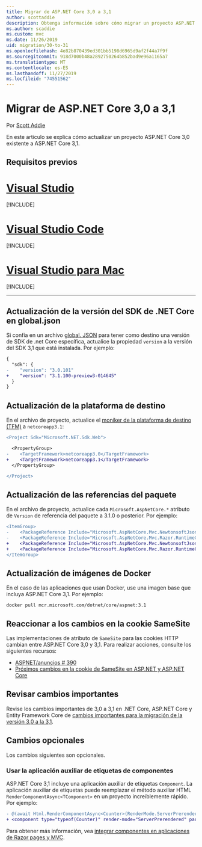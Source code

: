 ```yaml
---
title: Migrar de ASP.NET Core 3,0 a 3,1
author: scottaddie
description: Obtenga información sobre cómo migrar un proyecto ASP.NET Core 3,0 a ASP.NET Core 3,1.
ms.author: scaddie
ms.custom: mvc
ms.date: 11/26/2019
uid: migration/30-to-31
ms.openlocfilehash: 4e82b870439ed301bb5198d6965d9af2f44a7f9f
ms.sourcegitcommit: 918d7000b48a2892750264b852bad9e96a1165a7
ms.translationtype: MT
ms.contentlocale: es-ES
ms.lasthandoff: 11/27/2019
ms.locfileid: "74551562"
---
```

# <a name="migrate-from-aspnet-core-30-to-31"></a>Migrar de ASP.NET Core 3,0 a 3,1

Por [Scott Addie](https://github.com/scottaddie)

En este artículo se explica cómo actualizar un proyecto ASP.NET Core 3,0 existente a ASP.NET Core 3,1.

## <a name="prerequisites"></a>Requisitos previos

# <a name="visual-studiotabvisual-studio"></a>[Visual Studio](#tab/visual-studio)

[!INCLUDE[](~/includes/net-core-prereqs-vs-3.1.md)]

# <a name="visual-studio-codetabvisual-studio-code"></a>[Visual Studio Code](#tab/visual-studio-code)

[!INCLUDE[](~/includes/net-core-prereqs-vsc-3.1.md)]

# <a name="visual-studio-for-mactabvisual-studio-mac"></a>[Visual Studio para Mac](#tab/visual-studio-mac)

[!INCLUDE[](~/includes/net-core-prereqs-mac-3.1.md)]

---

## <a name="update-net-core-sdk-version-in-globaljson"></a>Actualización de la versión del SDK de .NET Core en global.json

Si confía en un archivo [global. JSON](/dotnet/core/tools/global-json) para tener como destino una versión de SDK de .net Core específica, actualice la propiedad `version` a la versión del SDK 3,1 que está instalada. Por ejemplo:

```diff
{
  "sdk": {
-    "version": "3.0.101"
+    "version": "3.1.100-preview3-014645"
  }
}
```

## <a name="update-the-target-framework"></a>Actualización de la plataforma de destino

En el archivo de proyecto, actualice el [moniker de la plataforma de destino (TFM)](/dotnet/standard/frameworks) a `netcoreapp3.1`:

```diff
<Project Sdk="Microsoft.NET.Sdk.Web">

  <PropertyGroup>
-    <TargetFramework>netcoreapp3.0</TargetFramework>
+    <TargetFramework>netcoreapp3.1</TargetFramework>
  </PropertyGroup>

</Project>
```

## <a name="update-package-references"></a>Actualización de las referencias del paquete

En el archivo de proyecto, actualice cada `Microsoft.AspNetCore.*` atributo de `Version` de referencia del paquete a 3.1.0 o posterior. Por ejemplo:

```diff
<ItemGroup>
-    <PackageReference Include="Microsoft.AspNetCore.Mvc.NewtonsoftJson" Version="3.0.0" />
-    <PackageReference Include="Microsoft.AspNetCore.Mvc.Razor.RuntimeCompilation" Version="3.0.0" Condition="'$(Configuration)' == 'Debug'" />
+    <PackageReference Include="Microsoft.AspNetCore.Mvc.NewtonsoftJson" Version="3.1.0-preview3.19555.2" />
+    <PackageReference Include="Microsoft.AspNetCore.Mvc.Razor.RuntimeCompilation" Version="3.1.0-preview3.19555.2" Condition="'$(Configuration)' == 'Debug'" />
</ItemGroup>
```

## <a name="update-docker-images"></a>Actualización de imágenes de Docker

En el caso de las aplicaciones que usan Docker, use una imagen base que incluya ASP.NET Core 3,1. Por ejemplo:

```console
docker pull mcr.microsoft.com/dotnet/core/aspnet:3.1
```

## <a name="react-to-samesite-cookie-changes"></a>Reaccionar a los cambios en la cookie SameSite

Las implementaciones de atributo de `SameSite` para las cookies HTTP cambian entre ASP.NET Core 3,0 y 3,1. Para realizar acciones, consulte los siguientes recursos:

* [ASPNET/anuncios # 390](https://github.com/aspnet/Announcements/issues/390)
* [Próximos cambios en la cookie de SameSite en ASP.NET y ASP.NET Core](https://devblogs.microsoft.com/aspnet/upcoming-samesite-cookie-changes-in-asp-net-and-asp-net-core/)

## <a name="review-breaking-changes"></a>Revisar cambios importantes

Revise los cambios importantes de 3,0 a 3,1 en .NET Core, ASP.NET Core y Entity Framework Core de [cambios importantes para la migración de la versión 3,0 a la 3,1](/dotnet/core/compatibility/3.0-3.1).

## <a name="optional-changes"></a>Cambios opcionales

Los cambios siguientes son opcionales.

### <a name="use-the-component-tag-helper"></a>Usar la aplicación auxiliar de etiquetas de componentes

ASP.NET Core 3,1 incluye una aplicación auxiliar de etiquetas `Component`. La aplicación auxiliar de etiquetas puede reemplazar el método auxiliar HTML `RenderComponentAsync<TComponent>` en un proyecto increíblemente rápido. Por ejemplo:

```diff
- @(await Html.RenderComponentAsync<Counter>(RenderMode.ServerPrerendered, new { IncrementAmount = 10 }))
+ <component type="typeof(Counter)" render-mode="ServerPrerendered" param-IncrementAmount="10" />
```

Para obtener más información, vea [integrar componentes en aplicaciones de Razor pages y MVC](/aspnet/core/blazor/components?view=aspnetcore-3.1#integrate-components-into-razor-pages-and-mvc-apps).

